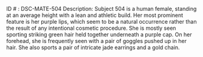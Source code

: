 ID # : DSC-MATE-504
Description: Subject 504 is a human female, standing at an average height with a lean and athletic build. Her most prominent feature is her purple lips, which seem to be a natural occurrence rather than the result of any intentional cosmetic procedure. She is mostly seen sporting striking green hair held together underneath a purple cap. On her forehead, she is frequently seen with a pair of goggles pushed up in her hair. She also sports a pair of intricate jade earrings and a gold chain.